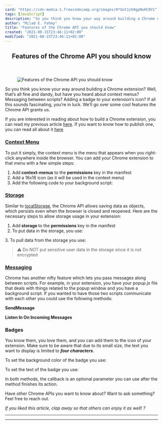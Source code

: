 ```yaml
---
card: "https://cdn-media-1.freecodecamp.org/images/0*Got1zk0gpNuHC0V1"
tags: [JavaScript]
description: "So you think you know your way around building a Chrome exten"
author: "Milad E. Fahmy"
title: "Features of the Chrome API you should know"
created: "2021-08-15T23:46:11+02:00"
modified: "2021-08-15T23:46:11+02:00"
---
```

<div class="site-wrapper">
<main id="site-main" class="site-main outer">
<div class="inner">
<article class="post-full post tag-javascript tag-chrome tag-development tag-coding tag-tech ">
<header class="post-full-header">
<h1 class="post-full-title">Features of the Chrome API you should know</h1>
</header>
<figure class="post-full-image">
<picture>
<source media="(max-width: 700px)" sizes="1px" srcset="data:image/gif;base64,R0lGODlhAQABAIAAAAAAAP///yH5BAEAAAAALAAAAAABAAEAAAIBRAA7 1w">
<source media="(min-width: 701px)" sizes="(max-width: 800px) 400px,
(max-width: 1170px) 700px,
1400px" srcset="https://cdn-media-1.freecodecamp.org/images/0*Got1zk0gpNuHC0V1 300w,
https://cdn-media-1.freecodecamp.org/images/0*Got1zk0gpNuHC0V1 600w,
https://cdn-media-1.freecodecamp.org/images/0*Got1zk0gpNuHC0V1 1000w,
https://cdn-media-1.freecodecamp.org/images/0*Got1zk0gpNuHC0V1 2000w">
<img onerror="this.style.display='none'" src="https://cdn-media-1.freecodecamp.org/images/0*Got1zk0gpNuHC0V1" alt="Features of the Chrome API you should know">
</picture>
</figure>
<section class="post-full-content">
<div class="post-content">
<p>So you think you know your way around building a Chrome extension? Well, that’s all fine and dandy, but have you heard about context menus? Messaging between scripts? Adding a badge to your extension’s icon? If all this sounds fascinating, you’re in luck. We’ll go over some cool features the Chrome API grants us.</p><p>If you are interested in reading about how to build a Chrome extension, you can read my previous article <a href="https://medium.freecodecamp.org/how-to-implement-a-chrome-extension-3802d63b5376" rel="noopener">here</a>. If you want to know how to publish one, you can read all about it <a href="https://medium.freecodecamp.org/chrome-extension-how-to-publish-dd8400a3d53" rel="noopener">here</a></p><h3 id="context-menu"><a href="https://developer.chrome.com/extensions/contextMenus" rel="noopener">Context Menu</a></h3><p>To put it simply, the context menu is the menu that appears when you right-click anywhere inside the browser. You can add your Chrome extension to that menu with a few simple steps:</p><ol><li>Add<strong> context-menus</strong> to the <strong>permissions</strong> key in the manifest</li><li>Add a 16x16 icon (as it will be used in the context menu)</li><li>Add the following code to your background script:</li></ol><h3 id="storage"><a href="https://developer.chrome.com/extensions/storage" rel="noopener">Storage</a></h3><p>Similar to <a href="https://developer.mozilla.org/en-US/docs/Web/API/Web_Storage_API#localStorage" rel="noopener">localStorage</a>, the Chrome API allows saving data as objects, which persists even when the browser is closed and reopened. Here are the necessary steps to allow storage usage in your extension:</p><ol><li>Add<strong> storage </strong>to the <strong>permissions</strong> key in the manifest</li><li>To put data in the storage, you use:</li></ol><p>3. To pull data from the storage you use:</p><blockquote>⚠️ Do NOT put sensitive user data in the storage since it is not encrypted</blockquote><h3 id="messaging"><a href="https://developer.chrome.com/extensions/messaging#simple" rel="noopener">Messaging</a></h3><p>Chrome has another nifty feature which lets you pass messages along between scripts. For example, in your extension, you have your popup.js file that deals with things related to the popup window and you have a background script. If you wanted to have those two scripts communicate with each other you could use the following methods:</p><p><strong>SendMessage</strong></p><p><strong>Listen In On Incoming Messages</strong></p><h3 id="badges">Badges</h3><p>You know them, you love them, and you can add them to the icon of your extension. Make sure to be aware that due to its small size, the text you want to display is limited to <strong><em>four characters</em></strong>.</p><p>To set the background color of the badge you use:</p><p>To set the text of the badge you use:</p><p>In both methods, the callback is an optional parameter you can use after the method finishes its action.</p><p>Have other Chrome APIs you want to know about? Want to ask something? Feel free to reach out.</p><p><em>If you liked this article, clap away so that others can enjoy it as well! ?</em></p>
</div>
<hr>
<hr>
</section>
</article>
</div>
</main>
</div>
<!-- Google Tag Manager (noscript) -->
<!-- End Google Tag Manager (noscript) -->
